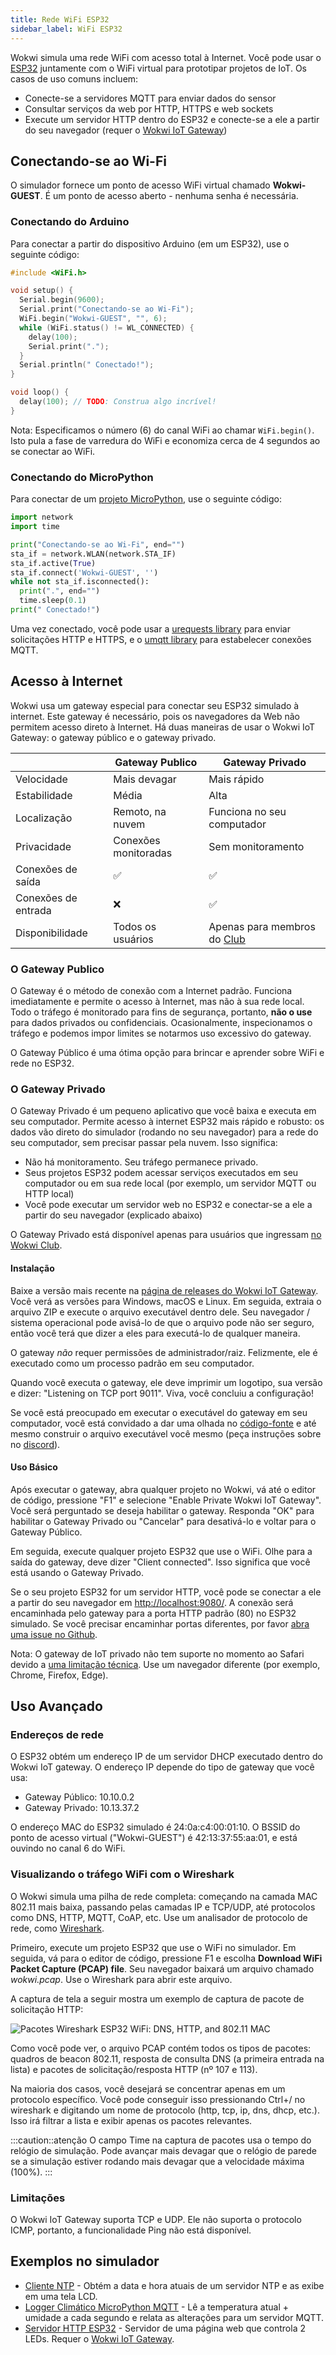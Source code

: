 ```yaml
---
title: Rede WiFi ESP32
sidebar_label: WiFi ESP32
---
```


Wokwi simula uma rede WiFi com acesso total à Internet. Você pode usar o [ESP32](./esp32) juntamente com o WiFi virtual para prototipar projetos de IoT. Os casos de uso comuns incluem:

- Conecte-se a servidores MQTT para enviar dados do sensor
- Consultar serviços da web por HTTP, HTTPS e web sockets
- Execute um servidor HTTP dentro do ESP32 e conecte-se a ele a partir do seu navegador (requer o [Wokwi IoT Gateway](#o-gateway-privado))

## Conectando-se ao Wi-Fi

O simulador fornece um ponto de acesso WiFi virtual chamado **Wokwi-GUEST**. É um ponto de acesso aberto - nenhuma senha é necessária.

### Conectando do Arduino

Para conectar a partir do dispositivo Arduino (em um ESP32), use o seguinte código:

```cpp
#include <WiFi.h>

void setup() {
  Serial.begin(9600);
  Serial.print("Conectando-se ao Wi-Fi");
  WiFi.begin("Wokwi-GUEST", "", 6);
  while (WiFi.status() != WL_CONNECTED) {
    delay(100);
    Serial.print(".");
  }
  Serial.println(" Conectado!");
}

void loop() {
  delay(100); // TODO: Construa algo incrível!
}
```

Nota: Especificamos o número (6) do canal WiFi ao chamar `WiFi.begin()`. Isto pula a fase de varredura do WiFi e economiza cerca de 4 segundos ao se conectar ao WiFi.

### Conectando do MicroPython

Para conectar de um [projeto MicroPython](https://wokwi.com/projects/new/micropython-esp32), use o seguinte código:

```python
import network
import time

print("Conectando-se ao Wi-Fi", end="")
sta_if = network.WLAN(network.STA_IF)
sta_if.active(True)
sta_if.connect('Wokwi-GUEST', '')
while not sta_if.isconnected():
  print(".", end="")
  time.sleep(0.1)
print(" Conectado!")
```

Uma vez conectado, você pode usar a [urequests library](https://mpython.readthedocs.io/en/master/library/mPython/urequests.html) para enviar solicitações HTTP e HTTPS, e o [umqtt library](https://mpython.readthedocs.io/en/master/library/mPython/umqtt.simple.html) para estabelecer conexões MQTT.

## Acesso à Internet

Wokwi usa um gateway especial para conectar seu ESP32 simulado à internet. Este gateway é necessário, pois os navegadores da Web não permitem acesso direto à Internet. Há duas maneiras de usar o Wokwi IoT Gateway: o gateway público e o gateway privado.

|                      | Gateway Publico       | Gateway Privado                                             |
| -------------------- | --------------------- | ----------------------------------------------------------- |
| Velocidade           | Mais devagar          | Mais rápido                                                 |
| Estabilidade         | Média                 | Alta                                                        |
| Localização          | Remoto, na nuvem      | Funciona no seu computador                                  |
| Privacidade          | Conexões monitoradas  | Sem monitoramento                                           |
| Conexões de saída    | ✅                    | ✅                                                          |
| Conexões de entrada  | ❌                    | ✅                                                          |
| Disponibilidade      | Todos os usuários     | Apenas para membros do [Club](../getting-started/wokwi-club) |

### O Gateway Publico

O Gateway é o método de conexão com a Internet padrão. Funciona imediatamente e permite o acesso à Internet, mas não à sua rede local. Todo o tráfego é monitorado para fins de segurança, portanto, **não o use** para dados privados ou confidenciais. Ocasionalmente, inspecionamos o tráfego e podemos impor limites se notarmos uso excessivo do gateway.

O Gateway Público é uma ótima opção para brincar e aprender sobre WiFi e rede no ESP32.

### O Gateway Privado

O Gateway Privado é um pequeno aplicativo que você baixa e executa em seu computador. Permite acesso à internet ESP32 mais rápido e robusto: os dados vão direto do simulador (rodando no seu navegador) para a rede do seu computador, sem precisar passar pela nuvem. Isso significa:

- Não há monitoramento. Seu tráfego permanece privado.
- Seus projetos ESP32 podem acessar serviços executados em seu computador ou em sua rede local (por exemplo, um servidor MQTT ou HTTP local)
- Você pode executar um servidor web no ESP32 e conectar-se a ele a partir do seu navegador (explicado abaixo)

O Gateway Privado está disponível apenas para usuários que ingressam [no Wokwi Club](../getting-started/wokwi-club).

#### Instalação

Baixe a versão mais recente na [página de releases do Wokwi IoT Gateway](https://github.com/wokwi/wokwigw/releases/latest). Você verá as versões para Windows, macOS e Linux. Em seguida, extraia o arquivo ZIP e execute o arquivo executável dentro dele. Seu navegador / sistema operacional pode avisá-lo de que o arquivo pode não ser seguro, então você terá que dizer a eles para executá-lo de qualquer maneira.

O gateway _não_ requer permissões de administrador/raiz. Felizmente, ele é executado como um processo padrão em seu computador.

Quando você executa o gateway, ele deve imprimir um logotipo, sua versão e dizer: "Listening on TCP port 9011". Viva, você concluiu a configuração!

Se você está preocupado em executar o executável do gateway em seu computador, você está convidado a dar uma olhada no [código-fonte](https://github.com/wokwi/wokwigw) e até mesmo construir o arquivo executável você mesmo (peça instruções sobre no [discord](https://wokwi.com/discord)).

#### Uso Básico

Após executar o gateway, abra qualquer projeto no Wokwi, vá até o editor de código, pressione "F1" e selecione "Enable Private Wokwi IoT Gateway". Você será perguntado se deseja habilitar o gateway. Responda "OK" para habilitar o Gateway Privado ou "Cancelar" para desativá-lo e voltar para o Gateway Público.

Em seguida, execute qualquer projeto ESP32 que use o WiFi. Olhe para a saída do gateway, deve dizer "Client connected". Isso significa que você está usando o Gateway Privado.

Se o seu projeto ESP32 for um servidor HTTP, você pode se conectar a ele a partir do seu navegador em [http://localhost:9080/](http://localhost:9080). A conexão será encaminhada pelo gateway para a porta HTTP padrão (80) no ESP32 simulado. Se você precisar encaminhar portas diferentes, por favor [abra uma issue no Github](https://github.com/wokwi/wokwigw/issues/new).

Nota: O gateway de IoT privado não tem suporte no momento ao Safari devido a [uma limitação técnica](https://bugs.webkit.org/show_bug.cgi?id=171934#c96). Use um navegador diferente (por exemplo, Chrome, Firefox, Edge).

## Uso Avançado

### Endereços de rede

O ESP32 obtém um endereço IP de um servidor DHCP executado dentro do Wokwi IoT gateway. O endereço IP depende do tipo de gateway que você usa:

- Gateway Público: 10.10.0.2
- Gateway Privado: 10.13.37.2

O endereço MAC do ESP32 simulado é 24:0a:c4:00:01:10.
O BSSID do ponto de acesso virtual ("Wokwi-GUEST") é 42:13:37:55:aa:01, e está ouvindo no canal 6 do WiFi.

### Visualizando o tráfego WiFi com o Wireshark

O Wokwi simula uma pilha de rede completa: começando na camada MAC 802.11 mais baixa, passando pelas camadas IP e TCP/UDP, até protocolos como DNS, HTTP, MQTT, CoAP, etc. Use um analisador de protocolo de rede, como [Wireshark](https://www.wireshark.org).

Primeiro, execute um projeto ESP32 que use o WiFi no simulador. Em seguida, vá para o editor de código, pressione F1 e escolha **Download WiFi Packet Capture (PCAP) file**. Seu navegador baixará um arquivo chamado _wokwi.pcap_. Use o Wireshark para abrir este arquivo.

A captura de tela a seguir mostra um exemplo de captura de pacote de solicitação HTTP:

![Pacotes Wireshark ESP32 WiFi: DNS, HTTP, and 802.11 MAC](esp32-wifi-wireshark.png)

Como você pode ver, o arquivo PCAP contém todos os tipos de pacotes: quadros de beacon 802.11, resposta de consulta DNS (a primeira entrada na lista) e pacotes de solicitação/resposta HTTP (nº 107 e 113).

Na maioria dos casos, você desejará se concentrar apenas em um protocolo específico. Você pode conseguir isso pressionando Ctrl+/ no wireshark e digitando um nome de protocolo (http, tcp, ip, dns, dhcp, etc.). Isso irá filtrar a lista e exibir apenas os pacotes relevantes.

:::caution::atenção
O campo Time na captura de pacotes usa o tempo do relógio de simulação. Pode avançar mais devagar que o relógio de parede se a simulação estiver rodando mais devagar que a velocidade máxima (100%).
:::

### Limitações

O Wokwi IoT Gateway suporta TCP e UDP. Ele não suporta o protocolo ICMP, portanto, a funcionalidade Ping não está disponível.

## Exemplos no simulador

- [Cliente NTP](https://wokwi.com/projects/321525495180034642) - Obtém a data e hora atuais de um servidor NTP e as exibe em uma tela LCD.
- [Logger Climático MicroPython MQTT](https://wokwi.com/projects/322577683855704658) - Lê a temperatura atual + umidade a cada segundo e relata as alterações para um servidor MQTT.
- [Servidor HTTP ESP32](https://wokwi.com/projects/320964045035274834) - Servidor de uma página web que controla 2 LEDs. Requer o [Wokwi IoT Gateway](#the-private-gateway).
